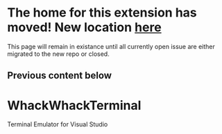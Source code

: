 # The home for this extension has moved! New location [here](https://github.com/Microsoft/WhackWhackTerminal)
This page will remain in existance until all currently open issue are either migrated to the new repo or closed.


## Previous content below
# WhackWhackTerminal
Terminal Emulator for Visual Studio
